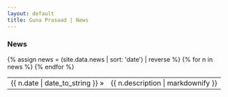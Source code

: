 ```yaml
---
layout: default
title: Guna Prasaad | News
---
```

<h3>News</h3>
<table class="news">
  {% assign news = (site.data.news | sort: 'date') | reverse %} {% for n in news %}
  <tr>
    <td class="date">{{ n.date | date_to_string }} &raquo; </td> 
    <td class="description"> {{ n.description | markdownify }} </td>
  </tr>
  {% endfor %}
</table>


